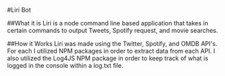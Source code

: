 #Liri Bot

##What it is
Liri is a node command line based application that takes in certain commands to output
Tweets, Spotify request, and movie searches. 

##How it Works
Liri was made using the Twitter, Spotify, and OMDB API's. For each I utilized NPM packages
in order to extract data from each API. I also utilized the Log4JS NPM package in order to
keep track of what is logged in the console within a log.txt file. 

